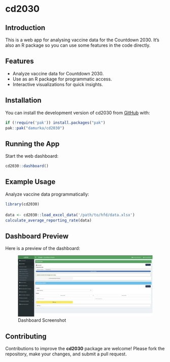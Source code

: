 
<!-- README.md is generated from README.Rmd. Please edit that file -->

# cd2030

<!-- badges: start -->
<!-- badges: end -->

## Introduction

This is a web app for analysing vaccine data for the Countdown 2030.
It’s also an R package so you can use some features in the code
directly.

## Features

- Analyze vaccine data for Countdown 2030.
- Use as an R package for programmatic access.
- Interactive visualizations for quick insights.

## Installation

You can install the development version of cd2030 from
[GitHub](https://github.com/) with:

``` r
if (!require('pak')) install.packages("pak")
pak::pak("damurka/cd2030")
```

## Running the App

Start the web dashboard:

``` r
cd2030::dashboard()
```

## Example Usage

Analyze vaccine data programmatically:

``` r
library(cd2030)

data <- cd2030::load_excel_data('/path/to/hfd/data.xlsx')
calculate_average_reporting_rate(data)
```

## Dashboard Preview

Here is a preview of the dashboard:

<figure>
<img src="man/figures/dashboard.jpeg" alt="Dashboard Screenshot" />
<figcaption aria-hidden="true">Dashboard Screenshot</figcaption>
</figure>

## Contributing

Contributions to improve the **cd2030** package are welcome! Please fork
the repository, make your changes, and submit a pull request.
